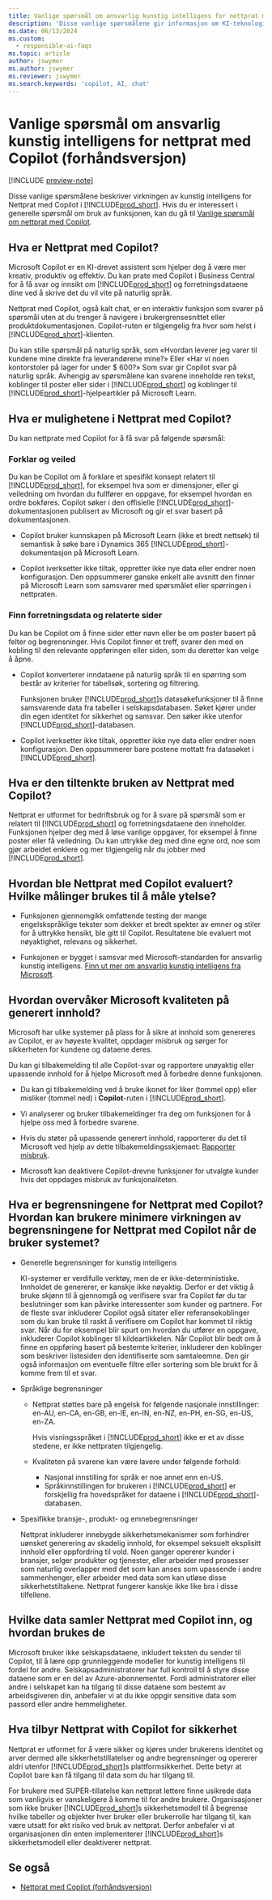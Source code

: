 ```yaml
---
title: Vanlige spørsmål om ansvarlig kunstig intelligens for nettprat med Copilot (forhåndsversjon)
description: 'Disse vanlige spørsmålene gir informasjon om KI-teknologien som brukes for nettprat med Copilot i Business Central. De omfatter viktige vurderinger og detaljer om hvordan kunstig intelligens brukes, hvordan den er testet og evaluert, og eventuelle spesifikke begrensninger.'
ms.date: 06/13/2024
ms.custom:
  - responsible-ai-faqs
ms.topic: article
author: jswymer
ms.author: jswymer
ms.reviewer: jswymer
ms.search.keywords: 'copilot, AI, chat'
---
```

# Vanlige spørsmål om ansvarlig kunstig intelligens for nettprat med Copilot (forhåndsversjon)

[!INCLUDE [preview-note](~/../shared-content/shared/preview-includes/production-ready-preview-dynamics365.md)]

Disse vanlige spørsmålene beskriver virkningen av kunstig intelligens for Nettprat med Copilot i [!INCLUDE[prod_short](includes/prod_short.md)]. Hvis du er interessert i generelle spørsmål om bruk av funksjonen, kan du gå til [Vanlige spørsmål om nettprat med Copilot](chat-with-copilot-faq.md).

## Hva er Nettprat med Copilot?

Microsoft Copilot er en KI-drevet assistent som hjelper deg å være mer kreativ, produktiv og effektiv. Du kan prate med Copilot i Business Central for å få svar og innsikt om [!INCLUDE[prod_short](includes/prod_short.md)] og forretningsdataene dine ved å skrive det du vil vite på naturlig språk.

Nettprat med Copilot, også kalt chat, er en interaktiv funksjon som svarer på spørsmål uten at du trenger å navigere i brukergrensesnittet eller produktdokumentasjonen. Copilot-ruten er tilgjengelig fra hvor som helst i [!INCLUDE[prod_short](includes/prod_short.md)]-klienten.

Du kan stille spørsmål på naturlig språk, som «Hvordan leverer jeg varer til kundene mine direkte fra leverandørene mine?» Eller «Har vi noen kontorstoler på lager for under $ 600?» Som svar gir Copilot svar på naturlig språk. Avhengig av spørsmålene kan svarene inneholde ren tekst, koblinger til poster eller sider i [!INCLUDE[prod_short](includes/prod_short.md)] og koblinger til [!INCLUDE[prod_short](includes/prod_short.md)]-hjelpeartikler på Microsoft Learn.

## Hva er mulighetene i Nettprat med Copilot?

Du kan nettprate med Copilot for å få svar på følgende spørsmål:

### Forklar og veiled

Du kan be Copilot om å forklare et spesifikt konsept relatert til [!INCLUDE[prod_short](includes/prod_short.md)], for eksempel hva som er dimensjoner, eller gi veiledning om hvordan du fullfører en oppgave, for eksempel hvordan en ordre bokføres. Copilot søker i den offisielle [!INCLUDE[prod_short](includes/prod_short.md)]-dokumentasjonen publisert av Microsoft og gir et svar basert på dokumentasjonen.

- Copilot bruker kunnskapen på Microsoft Learn (ikke et bredt nettsøk) til semantisk å søke bare i Dynamics 365 [!INCLUDE[prod_short](includes/prod_short.md)]-dokumentasjon på Microsoft Learn.

- Copilot iverksetter ikke tiltak, oppretter ikke nye data eller endrer noen konfigurasjon. Den oppsummerer ganske enkelt alle avsnitt den finner på Microsoft Learn som samsvarer med spørsmålet eller spørringen i nettpraten.

### Finn forretningsdata og relaterte sider

Du kan be Copilot om å finne sider etter navn eller be om poster basert på felter og begrensninger. Hvis Copilot finner et treff, svarer den med en kobling til den relevante oppføringen eller siden, som du deretter kan velge å åpne.

- Copilot konverterer inndataene på naturlig språk til en spørring som består av kriterier for tabellsøk, sortering og filtrering.

  Funksjonen bruker [!INCLUDE[prod_short](includes/prod_short.md)]s datasøkefunksjoner til å finne samsvarende data fra tabeller i selskapsdatabasen. Søket kjører under din egen identitet for sikkerhet og samsvar. Den søker ikke utenfor [!INCLUDE[prod_short](includes/prod_short.md)]-databasen.

- Copilot iverksetter ikke tiltak, oppretter ikke nye data eller endrer noen konfigurasjon. Den oppsummerer bare postene mottatt fra datasøket i [!INCLUDE[prod_short](includes/prod_short.md)]. 

## Hva er den tiltenkte bruken av Nettprat med Copilot?

Nettprat er utformet for bedriftsbruk og for å svare på spørsmål som er relatert til [!INCLUDE[prod_short](includes/prod_short.md)] og forretningsdataene den inneholder. Funksjonen hjelper deg med å løse vanlige oppgaver, for eksempel å finne poster eller få veiledning. Du kan uttrykke deg med dine egne ord, noe som gjør arbeidet enklere og mer tilgjengelig når du jobber med [!INCLUDE[prod_short](includes/prod_short.md)].

## Hvordan ble Nettprat med Copilot evaluert? Hvilke målinger brukes til å måle ytelse?

- Funksjonen gjennomgikk omfattende testing der mange engelskspråklige tekster som dekker et bredt spekter av emner og stiler for å uttrykke hensikt, ble gitt til Copilot. Resultatene ble evaluert mot nøyaktighet, relevans og sikkerhet.
  
- Funksjonen er bygget i samsvar med Microsoft-standarden for ansvarlig kunstig intelligens. [Finn ut mer om ansvarlig kunstig intelligens fra Microsoft](https://aka.ms/RAI).

## Hvordan overvåker Microsoft kvaliteten på generert innhold?

Microsoft har ulike systemer på plass for å sikre at innhold som genereres av Copilot, er av høyeste kvalitet, oppdager misbruk og sørger for sikkerheten for kundene og dataene deres.

Du kan gi tilbakemelding til alle Copilot-svar og rapportere unøyaktig eller upassende innhold for å hjelpe Microsoft med å forbedre denne funksjonen. 

- Du kan gi tilbakemelding ved å bruke ikonet for liker (tommel opp) eller misliker (tommel ned) i **Copilot**-ruten i [!INCLUDE[prod_short](includes/prod_short.md)].
  
- Vi analyserer og bruker tilbakemeldinger fra deg om funksjonen for å hjelpe oss med å forbedre svarene.
  
- Hvis du støter på upassende generert innhold, rapporterer du det til Microsoft ved hjelp av dette tilbakemeldingsskjemaet: [Rapporter misbruk](https://go.microsoft.com/fwlink/?linkid=2249810).
  
- Microsoft kan deaktivere Copilot-drevne funksjoner for utvalgte kunder hvis det oppdages misbruk av funksjonaliteten.

## Hva er begrensningene for Nettprat med Copilot? Hvordan kan brukere minimere virkningen av begrensningene for Nettprat med Copilot når de bruker systemet?

- Generelle begrensninger for kunstig intelligens

  KI-systemer er verdifulle verktøy, men de er ikke-deterministiske. Innholdet de genererer, er kanskje ikke nøyaktig. Derfor er det viktig å bruke skjønn til å gjennomgå og verifisere svar fra Copilot før du tar beslutninger som kan påvirke interessenter som kunder og partnere. For de fleste svar inkluderer Copilot også sitater eller referansekoblinger som du kan bruke til raskt å verifisere om Copilot har kommet til riktig svar. Når du for eksempel blir spurt om hvordan du utfører en oppgave, inkluderer Copilot koblinger til kildeartikkelen. Når Copilot blir bedt om å finne en oppføring basert på bestemte kriterier, inkluderer den koblinger som beskriver listesiden den identifiserte som samtaleemne. Den gir også informasjon om eventuelle filtre eller sortering som ble brukt for å komme frem til et svar.

- Språklige begrensninger

  - Nettprat støttes bare på engelsk for følgende nasjonale innstillinger: en-AU, en-CA, en-GB, en-IE, en-IN, en-NZ, en-PH, en-SG, en-US, en-ZA.

    Hvis visningsspråket i [!INCLUDE[prod_short](includes/prod_short.md)] ikke er et av disse stedene, er ikke nettpraten tilgjengelig.

  - Kvaliteten på svarene kan være lavere under følgende forhold:
    - Nasjonal innstilling for språk er noe annet enn en-US.
    - Språkinnstillingen for brukeren i [!INCLUDE[prod_short](includes/prod_short.md)] er forskjellig fra hovedspråket for dataene i [!INCLUDE[prod_short](includes/prod_short.md)]-databasen.

- Spesifikke bransje-, produkt- og emnebegrensninger

   Nettprat inkluderer innebygde sikkerhetsmekanismer som forhindrer uønsket generering av skadelig innhold, for eksempel seksuelt eksplisitt innhold eller oppfordring til vold. Noen ganger opererer kunder i bransjer, selger produkter og tjenester, eller arbeider med prosesser som naturlig overlapper med det som kan anses som upassende i andre sammenhenger, eller arbeider med data som kan utløse disse sikkerhetstiltakene. Nettprat fungerer kanskje ikke like bra i disse tilfellene.

<!--## What operational factors and settings allow for effective and responsible use of the feature?-->

## Hvilke data samler Nettprat med Copilot inn, og hvordan brukes de

Microsoft bruker ikke selskapsdataene, inkludert teksten du sender til Copilot, til å lære opp grunnleggende modeller for kunstig intelligens til fordel for andre. Selskapsadministratorer har full kontroll til å styre disse dataene som er en del av Azure-abonnementet. Fordi administratorer eller andre i selskapet kan ha tilgang til disse dataene som bestemt av arbeidsgiveren din, anbefaler vi at du ikke oppgir sensitive data som passord eller andre hemmeligheter.

## Hva tilbyr Nettprat with Copilot for sikkerhet

Nettprat er utformet for å være sikker og kjøres under brukerens identitet og arver dermed alle sikkerhetstillatelser og andre begrensninger og opererer aldri utenfor [!INCLUDE[prod_short](includes/prod_short.md)]s plattformsikkerhet. Dette betyr at Copilot bare kan få tilgang til data som du har tilgang til.

For brukere med SUPER-tillatelse kan nettprat lettere finne usikrede data som vanligvis er vanskeligere å komme til for andre brukere. Organisasjoner som ikke bruker [!INCLUDE[prod_short](includes/prod_short.md)]s sikkerhetsmodell til å begrense hvilke tabeller og objekter hver bruker eller brukerrolle har tilgang til, kan være utsatt for økt risiko ved bruk av nettprat. Derfor anbefaler vi at organisasjonen din enten implementerer [!INCLUDE[prod_short](includes/prod_short.md)]s sikkerhetsmodell eller deaktiverer nettprat.

## Se også

- [Nettprat med Copilot (forhåndsversjon)](chat-with-copilot.md)

